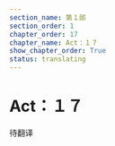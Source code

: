 ```yaml
---
section_name: 第１部
section_order: 1
chapter_order: 17
chapter_name: Act：１７
show_chapter_order: True
status: translating
---
```


# Act：１７
待翻译
